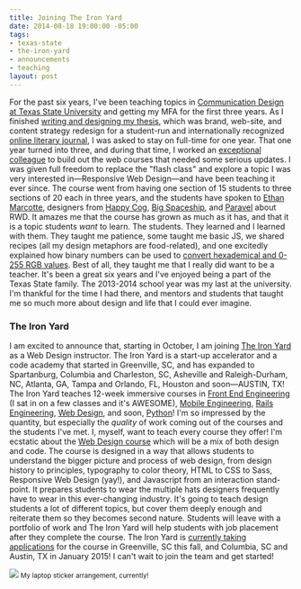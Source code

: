 ```yaml
---
title: Joining The Iron Yard
date: 2014-08-18 19:00:00 -05:00
tags:
- texas-state
- the-iron-yard
- announcements
- teaching
layout: post
---
```


For the past six years, I've been teaching topics in [Communication Design at Texas State University](http://www.finearts.txstate.edu/Art/) and getting my MFA for the first three years. As I finished [writing and designing my thesis](https://digital.library.txstate.edu/handle/10877/4271), which was brand, web-site, and content strategy redesign for a student-run and internationally recognized [online literary journal](http://frontporchjournal.com/), I was asked to stay on full-time for one year. That one year turned into three, and during that time, I worked an [exceptional colleague](http://www.twitter.com/grayscaleTX) to build out the web courses that needed some serious updates. I was given full freedom to replace the "flash class" and explore a topic I was very interested in—Responsive Web Design—and have been teaching it ever since. The course went from having one section of 15 students to three sections of 20 each in three years, and the students have spoken to [Ethan Marcotte](http://www.responsivewebdesign.com), designers from [Happy Cog](http://www.happycog.com), [Big Spaceship](http://www.bigspaceship.com), and [Paravel](http://www.paravelinc.com) about RWD. It amazes me that the course has grown as much as it has, and that it is a topic students _want_ to learn.
The students. They learned and I learned with them. They taught me patience, some taught me basic JS, we shared recipes (all my design metaphors are food-related), and one excitedly explained how binary numbers can be used to [convert hexademical and 0-255 RGB values](http://www.mathsisfun.com/hexadecimal-decimal-colors.html). Best of all, they taught me that I really did want to be a teacher.
It's been a great six years and I've enjoyed being a part of the Texas State family. The 2013-2014 school year was my last at the university. I'm thankful for the time I had there, and mentors and students that taught me so much more about design and life that I could ever imagine.
### The Iron Yard
I am excited to announce that, starting in October, I am joining [The Iron Yard](http://theironyard.com) as a Web Design instructor. The Iron Yard is a start-up accelerator and a code academy that started in Greenville, SC, and has expanded to  Spartanburg, Columbia and Charleston, SC, Asheville and Raleigh-Durham, NC, Atlanta, GA, Tampa and Orlando, FL, Houston and soon—AUSTIN, TX! The Iron Yard teaches 12-week immersive courses in [Front End Engineering](http://theironyard.com/academy/front-end-engineering/) (I sat in on a few classes and it's AWESOME), [Mobile Engineering](http://theironyard.com/academy/mobile-engineering/), [Rails Engineering](http://theironyard.com/academy/rails-engineering/), [Web Design](http://theironyard.com/academy/web-design/), and soon, [Python](http://blog.theironyard.com/post/92757029208/new-and-old-territory-python-at-the-iron-yard)!  I'm so impressed by the quantity, but especially the _quality_ of work coming out of the courses and the students I've met. I, myself, want to teach every course they offer!
I'm ecstatic about the [Web Design course](http://theironyard.com/academy/web-design/) which will be a mix of both design and code. The course is designed in a way that allows students to understand the bigger picture and process of web design, from design history to principles, typography to color theory, HTML to CSS to Sass, Responsive Web Design (yay!), and Javascript from an interaction stand-point. It prepares students to wear the multiple hats designers frequently have to wear in this ever-changing industry. It's going to teach design students a lot of different topics, but cover them deeply enough and reiterate them so they becomes second nature. Students will leave with a portfolio of work and The Iron Yard will help students with job placement after they complete the course. The Iron Yard is [currently taking applications](http://theironyard.com/academy/web-design/#class-schedule) for the course in Greenville, SC this fall, and Columbia, SC and Austin, TX in January 2015!
I can't wait to join the team and get started!
<br>
<div>
    <img src="{{site.url}}/img/posts/laptop.jpg" style="max-height: 400px;">
    <small style="text-align:center;"> My laptop sticker arrangement, currently!</small>
</div>